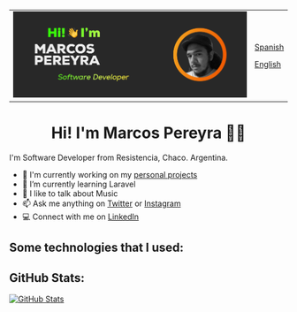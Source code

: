 <!-- <div align="justify">
<a href="https://github.com/MarkeZito3/MarkeZito3/blob/master/README-es.md">Spanish</a>
<p><a href="https://github.com/MarkeZito3/MarkeZito3/blob/master/README-es.md">English</a></p>
<img src="https://raw.githubusercontent.com/MarkeZito3/MarkeZito3/master/assets/banner%20of%20me.png">
</div> -->

<table style="width:100%">
<tr>
  <td>
      <img src="https://raw.githubusercontent.com/MarkeZito3/MarkeZito3/master/assets/banner%20of%20me.png">
  </td>
  <td>
    <p><a href="https://github.com/MarkeZito3/MarkeZito3/blob/master/README-es.md">Spanish</a></p>
    <p><a href="https://github.com/MarkeZito3/MarkeZito3/blob/master/README.md">English</a></p>
  </td>

</tr>
</table>

<!-- day version -->
<!-- <div align="center"><img src="https://raw.githubusercontent.com/MarkeZito3/MarkeZito3/master/assets/banner%20of%20me_%20bg-white.png"></div> -->

<h1 align="center">
  Hi! I'm Marcos Pereyra 🦊👋
</h1>

I'm Software Developer from Resistencia, Chaco. Argentina.

- 🏢  I'm currently working on my [personal projects](https://github.com/MarkeZito3?tab=repositories)
- 🌱  I’m currently learning Laravel
- 💬  I like to talk about Music
- 📫  Ask me anything on [Twitter](https://twitter.com/markezitotres) or [Instagram](https://www.instagram.com/markezito133/)
- 💻  Connect with me on [LinkedIn](https://www.linkedin.com/in/markezito3)

## Some technologies that I used:

<!-- (buttons example below)

<code><img height="20" src="https://raw.githubusercontent.com/github/explore/80688e429a7d4ef2fca1e82350fe8e3517d3494d/topics/tensorflow/tensorflow.png"></code>
<code><img height="20" src="https://raw.githubusercontent.com/github/explore/80688e429a7d4ef2fca1e82350fe8e3517d3494d/topics/tensorflow/tensorflow.png"></code>
<code><img height="20" src="https://raw.githubusercontent.com/github/explore/80688e429a7d4ef2fca1e82350fe8e3517d3494d/topics/tensorflow/tensorflow.png"></code> -->

## GitHub Stats:
<div>

  [![GitHub Stats](https://github-readme-stats.vercel.app/api?username=MarkeZito3&theme=gruvbox&show_icons=true)](https://github.com/anuraghazra/github-readme-stats)

</div>
